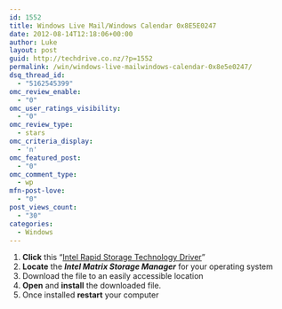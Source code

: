 ```yaml
---
id: 1552
title: Windows Live Mail/Windows Calendar 0x8E5E0247
date: 2012-08-14T12:18:06+00:00
author: Luke
layout: post
guid: http://techdrive.co.nz/?p=1552
permalink: /win/windows-live-mailwindows-calendar-0x8e5e0247/
dsq_thread_id:
  - "5162545399"
omc_review_enable:
  - "0"
omc_user_ratings_visibility:
  - "0"
omc_review_type:
  - stars
omc_criteria_display:
  - 'n'
omc_featured_post:
  - "0"
omc_comment_type:
  - wp
mfn-post-love:
  - "0"
post_views_count:
  - "30"
categories:
  - Windows
---
```

<ol start="1">
  <li>
    <strong>Click</strong> this “<a title="Intel Storage" href="http://downloadcenter.intel.com/SearchResult.aspx?lang=eng&ProductFamily=Software+Products&ProductLine=Chipset+Software&ProductProduct=Intel%C2%AE+Rapid+Storage+Technology+(Intel%C2%AE+RST)" target="_blank">Intel Rapid Storage Technology Driver</a>”
  </li>
  <li>
    <strong>Locate</strong> the <strong><em>Intel Matrix Storage Manager</em></strong> for your operating system
  </li>
  <li>
    Download the file to an easily accessible location
  </li>
  <li>
    <strong>Open</strong> and <strong>install</strong> the downloaded file.
  </li>
  <li>
    Once installed <strong>restart</strong> your computer
  </li>
</ol>